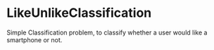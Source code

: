 # LikeUnlikeClassification
Simple Classification problem, to classify whether a user would like a smartphone or not. 
